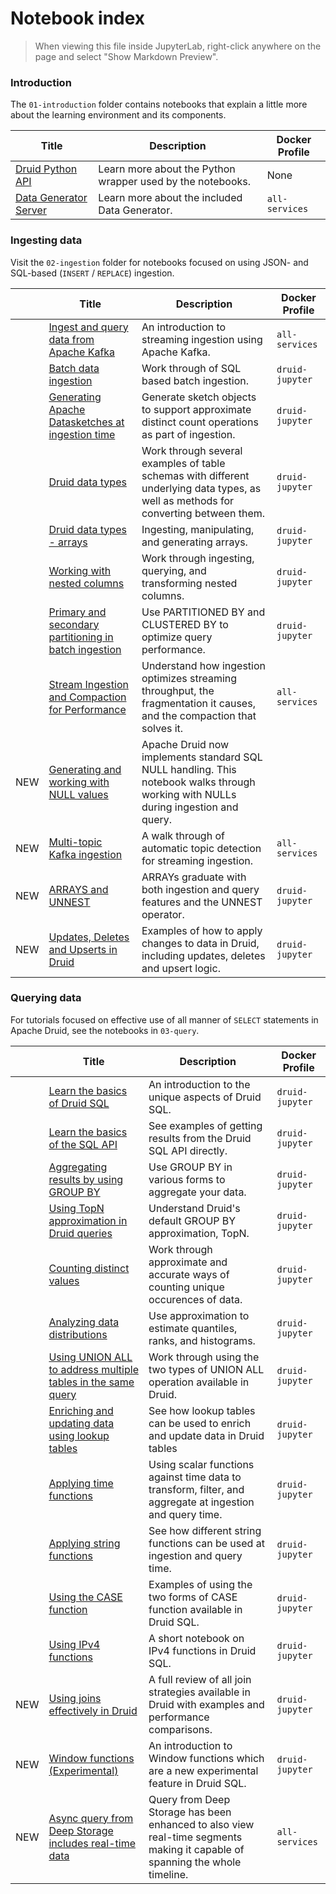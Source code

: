 # Notebook index

> When viewing this file inside JupyterLab, right-click anywhere on the page and select "Show Markdown Preview".

### Introduction

The `01-introduction` folder contains notebooks that explain a little more about the learning environment and its components.

|Title|Description|Docker Profile|
|---|---|---|
|[Druid Python API](./01-introduction/01-druidapi-package-intro.ipynb)|Learn more about the Python wrapper used by the notebooks.|None|
|[Data Generator Server](./01-introduction/02-datagen-intro.ipynb)|Learn more about the included Data Generator.|`all-services`|

### Ingesting data

Visit the `02-ingestion` folder for notebooks focused on using JSON- and SQL-based (`INSERT` / `REPLACE`) ingestion.

||Title|Description|Docker Profile|
|---|---|---|---|
||[Ingest and query data from Apache Kafka](./02-ingestion/01-streaming-from-kafka.ipynb)|An introduction to streaming ingestion using Apache Kafka.|`all-services`|
||[Batch data ingestion](./02-ingestion/02-batch-ingestion.ipynb)|Work through of SQL based batch ingestion.|`druid-jupyter`|
||[Generating Apache Datasketches at ingestion time](./02-ingestion/03-generating-sketches.ipynb)|Generate sketch objects to support approximate distinct count operations as part of ingestion.|`druid-jupyter`|
||[Druid data types](./02-ingestion/04-table-datatypes.ipynb)|Work through several examples of table schemas with different underlying data types, as well as methods for converting between them.|`druid-jupyter`|
||[Druid data types - arrays](./02-ingestion/08-table-datatypes-arrays)|Ingesting, manipulating, and generating arrays.|`druid-jupyter`|
||[Working with nested columns](./02-ingestion/05-working-with-nested-columns.ipynb)|Work through ingesting, querying, and transforming nested columns.|`druid-jupyter`|
||[Primary and secondary partitioning in batch ingestion](./02-ingestion/06-partitioning-data.ipynb)|Use PARTITIONED BY and CLUSTERED BY to optimize query performance.|`druid-jupyter`|
||[Stream Ingestion and Compaction for Performance](./02-ingestion/07-partitioning-while-streaming.ipynb)|Understand how ingestion optimizes streaming throughput, the fragmentation it causes, and the compaction that solves it.|`all-services`|
|NEW|[Generating and working with NULL values](./02-ingestion/09-generating-and-working-with-nulls.ipynb)|Apache Druid now implements standard SQL NULL handling. This notebook walks through working with NULLs during ingestion and query.|
|NEW|[Multi-topic Kafka ingestion](./02-ingestion/11-stream-from-multiple-topics.ipynb)|A walk through of automatic topic detection for streaming ingestion.|`all-services`|
|NEW|[ARRAYS and UNNEST](./02-ingestion/08-table-datatypes-arrays)|ARRAYs graduate with both ingestion and query features and the UNNEST operator.|`druid-jupyter`|
|NEW|[Updates, Deletes and Upserts in Druid](./02-ingestion/10-updating-data.ipynb)|Examples of how to apply changes to data in Druid, including updates, deletes and upsert logic.|`druid-jupyter`|


### Querying data

For tutorials focused on effective use of all manner of `SELECT` statements in Apache Druid, see the notebooks in `03-query`.

||Title|Description|Docker Profile|
|---|---|---|---|
||[Learn the basics of Druid SQL](./03-query/00-using-sql-with-druidapi.ipynb)|An introduction to the unique aspects of Druid SQL.|`druid-jupyter`|
||[Learn the basics of the SQL API](./03-query/12-query-api.ipynb)|See examples of getting results from the Druid SQL API directly.|`druid-jupyter`|
||[Aggregating results by using GROUP BY](./03-query/01-groupby.ipynb)|Use GROUP BY in various forms to aggregate your data.|`druid-jupyter`|
||[Using TopN approximation in Druid queries](./03-query/02-approx-ranking.ipynb)|Understand Druid's default GROUP BY approximation, TopN.|`druid-jupyter`|
||[Counting distinct values](./03-query/03-approx-count-distinct.ipynb)|Work through approximate and accurate ways of counting unique occurences of data.|`druid-jupyter`|
||[Analyzing data distributions](./03-query/04-approx-distribution.ipynb)|Use approximation to estimate quantiles, ranks, and histograms.|`druid-jupyter`|
||[Using UNION ALL to address multiple tables in the same query](./03-query/05-union-operations.ipynb)|Work through using the two types of UNION ALL operation available in Druid.|`druid-jupyter`|
||[Enriching and updating data using lookup tables](./03-query/06-lookup-tables.ipynb)|See how lookup tables can be used to enrich and update data in Druid tables|`druid-jupyter`|
||[Applying time functions](./03-query/07-functions-datetime.ipynb)|Using scalar functions against time data to transform, filter, and aggregate at ingestion and query time.|`druid-jupyter`|
||[Applying string functions](./03-query/08-functions-strings.ipynb)|See how different string functions can be used at ingestion and query time.|`druid-jupyter`|
||[Using the CASE function](./03-query/09-functions-case.ipynb)|Examples of using the two forms of CASE function available in Druid SQL.|`druid-jupyter`|
||[Using IPv4 functions](./03-query/10-functions-ip.ipynb)|A short notebook on IPv4 functions in Druid SQL.|`druid-jupyter`|
|NEW|[Using joins effectively in Druid](./03-query/11-joins.ipynb)|A full review of all join strategies available in Druid with examples and performance comparisons.|`druid-jupyter`|
|NEW|[Window functions (Experimental)](./03-query/13-window-functions.ipynb)|An introduction to Window functions which are a new experimental feature in Druid SQL.|`druid-jupyter`|
|NEW|[Async query from Deep Storage includes real-time data](./03-query/14-async-queries-deep-storage.ipynb)|Query from Deep Storage has been enhanced to also view real-time segments making it capable of spanning the whole timeline.|`all-services`| 
